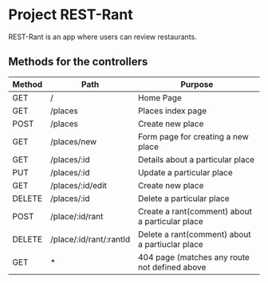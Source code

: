 # Project REST-Rant

REST-Rant is an app where users can review restaurants.


## Methods for the controllers

| Method      | Path                     | Purpose                                                        |
| ----------- | ------------------------ | -------------------------------------------------------------- |
|    GET      |             /            |                       Home Page                                |
|    GET      |          /places         |                     Places index page                          |
|    POST     |          /places         |                     Create new place                           |
|    GET      |        /places/new       |            Form page for creating a new place                  |
|    GET      |        /places/:id       |              Details about a particular place                  |
|    PUT      |        /places/:id       |                Update a particular place                       |
|    GET      |     /places/:id/edit     |                     Create new place                           |
|    DELETE   |        /places/:id       |                 Delete a particular place                      |
|    POST     |     /place/:id/rant      |        Create a rant(comment) about a particular place         |
|    DELETE   |  /place/:id/rant/:rantId |        Delete a rant(comment) about a partiuclar place         |
|    GET      |             *            |        404 page (matches any route not defined above           |


